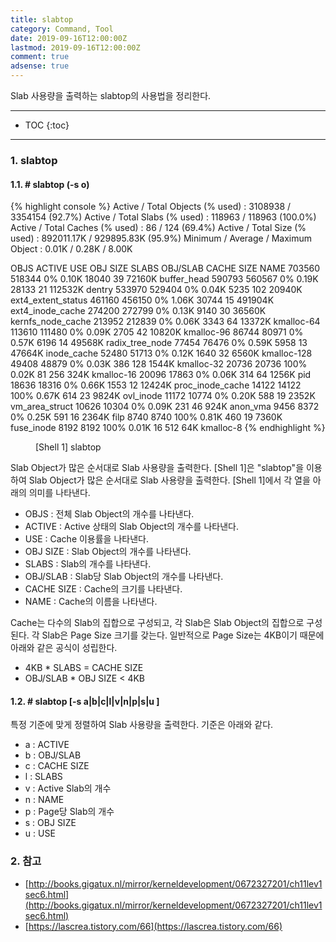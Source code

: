 ```yaml
---
title: slabtop
category: Command, Tool
date: 2019-09-16T12:00:00Z
lastmod: 2019-09-16T12:00:00Z
comment: true
adsense: true
---
```


Slab 사용량을 출력하는 slabtop의 사용법을 정리한다.

***

* TOC
{:toc}

***

### 1. slabtop

#### 1.1. # slabtop (-s o)

{% highlight console %}
 Active / Total Objects (% used)    : 3108938 / 3354154 (92.7%)
 Active / Total Slabs (% used)      : 118963 / 118963 (100.0%)
 Active / Total Caches (% used)     : 86 / 124 (69.4%)
 Active / Total Size (% used)       : 892011.17K / 929895.83K (95.9%)
 Minimum / Average / Maximum Object : 0.01K / 0.28K / 8.00K

  OBJS ACTIVE  USE OBJ SIZE  SLABS OBJ/SLAB CACHE SIZE NAME
703560 518344   0%    0.10K  18040       39     72160K buffer_head
590793 560567   0%    0.19K  28133       21    112532K dentry
533970 529404   0%    0.04K   5235      102     20940K ext4_extent_status
461160 456150   0%    1.06K  30744       15    491904K ext4_inode_cache
274200 272799   0%    0.13K   9140       30     36560K kernfs_node_cache
213952 212839   0%    0.06K   3343       64     13372K kmalloc-64
113610 111480   0%    0.09K   2705       42     10820K kmalloc-96
 86744  80971   0%    0.57K   6196       14     49568K radix_tree_node
 77454  76476   0%    0.59K   5958       13     47664K inode_cache
 52480  51713   0%    0.12K   1640       32      6560K kmalloc-128
 49408  48879   0%    0.03K    386      128      1544K kmalloc-32
 20736  20736 100%    0.02K     81      256       324K kmalloc-16
 20096  17863   0%    0.06K    314       64      1256K pid
 18636  18316   0%    0.66K   1553       12     12424K proc_inode_cache
 14122  14122 100%    0.67K    614       23      9824K ovl_inode
 11172  10774   0%    0.20K    588       19      2352K vm_area_struct
 10626  10304   0%    0.09K    231       46       924K anon_vma
  9456   8372   0%    0.25K    591       16      2364K filp
  8740   8740 100%    0.81K    460       19      7360K fuse_inode
  8192   8192 100%    0.01K     16      512        64K kmalloc-8
{% endhighlight %}
<figure>
<figcaption class="caption">[Shell 1] slabtop</figcaption>
</figure>

Slab Object가 많은 순서대로 Slab 사용량을 출력한다. [Shell 1]은 "slabtop"을 이용하여 Slab Object가 많은 순서대로 Slab 사용량을 출력한다. [Shell 1]에서 각 열을 아래의 의미를 나타낸다.

* OBJS : 전체 Slab Object의 개수를 나타낸다.
* ACTIVE : Active 상태의 Slab Object의 개수를 나타낸다.
* USE : Cache 이용률을 나타낸다.
* OBJ SIZE : Slab Object의 개수를 나타낸다.
* SLABS : Slab의 개수를 나타낸다.
* OBJ/SLAB : Slab당 Slab Object의 개수를 나타낸다.
* CACHE SIZE : Cache의 크기를 나타낸다.
* NAME : Cache의 이름을 나타낸다.

Cache는 다수의 Slab의 집합으로 구성되고, 각 Slab은 Slab Object의 집합으로 구성된다. 각 Slab은 Page Size 크기를 갖는다. 일반적으로 Page Size는 4KB이기 때문에 아래와 같은 공식이 성립한다.

* 4KB * SLABS = CACHE SIZE
* OBJ/SLAB * OBJ SIZE < 4KB

#### 1.2. # slabtop [-s a|b|c|l|v|n|p|s|u ]

특정 기준에 맞게 정렬하여 Slab 사용량을 출력한다. 기준은 아래와 같다.
* a : ACTIVE
* b : OBJ/SLAB
* c : CACHE SIZE
* l : SLABS
* v : Active Slab의 개수
* n : NAME
* p : Page당 Slab의 개수
* s : OBJ SIZE
* u : USE

### 2. 참고

* [http://books.gigatux.nl/mirror/kerneldevelopment/0672327201/ch11lev1sec6.html](http://books.gigatux.nl/mirror/kerneldevelopment/0672327201/ch11lev1sec6.html)
* [https://lascrea.tistory.com/66](https://lascrea.tistory.com/66)
